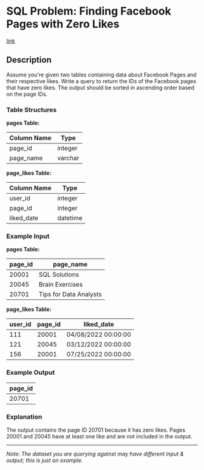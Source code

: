 # SQL Problem: Finding Facebook Pages with Zero Likes
[link](https://datalemur.com/questions/sql-page-with-no-likes)
## Description

Assume you're given two tables containing data about Facebook Pages and their respective likes. Write a query to return the IDs of the Facebook pages that have zero likes. The output should be sorted in ascending order based on the page IDs.

### Table Structures

**pages Table:**

| Column Name | Type    |
|-------------|---------|
| page_id     | integer |
| page_name   | varchar |

**page_likes Table:**

| Column Name | Type     |
|-------------|----------|
| user_id     | integer  |
| page_id     | integer  |
| liked_date  | datetime |

### Example Input

**pages Table:**

| page_id | page_name            |
|---------|----------------------|
| 20001   | SQL Solutions        |
| 20045   | Brain Exercises      |
| 20701   | Tips for Data Analysts |

**page_likes Table:**

| user_id | page_id | liked_date           |
|---------|---------|----------------------|
| 111     | 20001   | 04/08/2022 00:00:00 |
| 121     | 20045   | 03/12/2022 00:00:00 |
| 156     | 20001   | 07/25/2022 00:00:00 |

### Example Output

| page_id |
|---------|
| 20701   |

### Explanation

The output contains the page ID 20701 because it has zero likes. Pages 20001 and 20045 have at least one like and are not included in the output.

---

*Note: The dataset you are querying against may have different input & output; this is just an example.*

